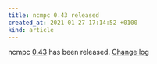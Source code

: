 ```yaml
---
title: ncmpc 0.43 released
created_at: 2021-01-27 17:14:52 +0100
kind: article
---
```


ncmpc [0.43](http://www.musicpd.org/download/ncmpc/0/ncmpc-0.43.tar.xz) has been released.
[Change log](https://raw.githubusercontent.com/MusicPlayerDaemon/ncmpc/v0.43/NEWS)
